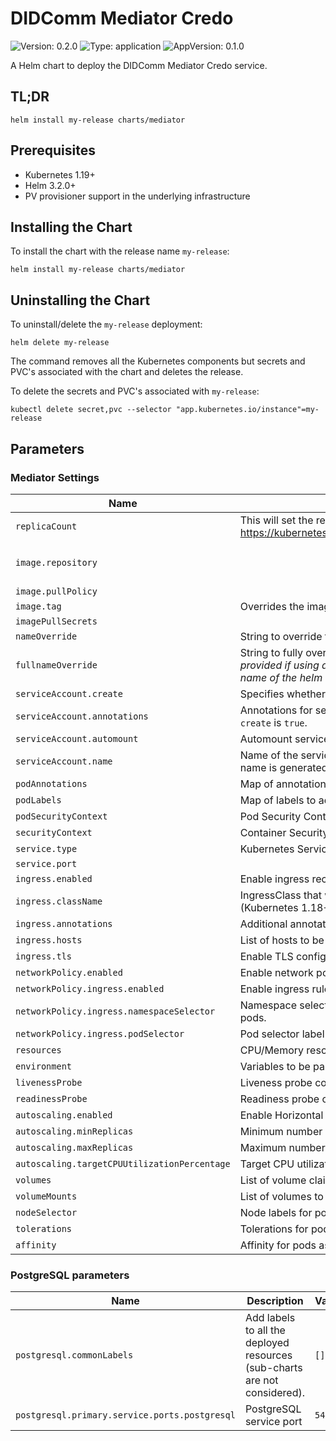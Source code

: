 # DIDComm Mediator Credo

![Version: 0.2.0](https://img.shields.io/badge/Version-0.2.0-informational?style=flat-square) ![Type: application](https://img.shields.io/badge/Type-application-informational?style=flat-square) ![AppVersion: 0.1.0](https://img.shields.io/badge/AppVersion-0.1.0-informational?style=flat-square)

A Helm chart to deploy the DIDComm Mediator Credo service.

## TL;DR

```console
helm install my-release charts/mediator
```

## Prerequisites

- Kubernetes 1.19+
- Helm 3.2.0+
- PV provisioner support in the underlying infrastructure

## Installing the Chart

To install the chart with the release name `my-release`:

```console
helm install my-release charts/mediator
```


## Uninstalling the Chart

To uninstall/delete the `my-release` deployment:

```console
helm delete my-release
```

The command removes all the Kubernetes components but secrets and PVC's associated with the chart and deletes the release.

To delete the secrets and PVC's associated with `my-release`:

```console
kubectl delete secret,pvc --selector "app.kubernetes.io/instance"=my-release
```

## Parameters

### Mediator Settings

| Name                                         | Description                                                                                                                                                                      | Value                                                           |
| -------------------------------------------- | -------------------------------------------------------------------------------------------------------------------------------------------------------------------------------- | --------------------------------------------------------------- |
| `replicaCount`                               | This will set the replicaset count more information can be found here: https://kubernetes.io/docs/concepts/workloads/controllers/replicaset/                                     | `1`                                                             |
| `image.repository`                           |                                                                                                                                                                                  | `ghcr.io/openwallet-foundation/didcomm-mediator-credo/mediator` |
| `image.pullPolicy`                           |                                                                                                                                                                                  | `Always`                                                        |
| `image.tag`                                  | Overrides the image tag which defaults to the chart appVersion.                                                                                                                  | `""`                                                            |
| `imagePullSecrets`                           |                                                                                                                                                                                  | `[]`                                                            |
| `nameOverride`                               | String to override the helm chart name, second part of the prefix.                                                                                                               | `""`                                                            |
| `fullnameOverride`                           | String to fully override the helm chart name, full prefix. *Must be provided if using a custom release name that does not include the name of the helm chart (`vc-authn-oidc`).* | `""`                                                            |
| `serviceAccount.create`                      | Specifies whether a ServiceAccount should be created                                                                                                                             | `true`                                                          |
| `serviceAccount.annotations`                 | Annotations for service account. Evaluated as a template. Only used if `create` is `true`.                                                                                       | `{}`                                                            |
| `serviceAccount.automount`                   | Automount service account token for the server service account                                                                                                                   | `true`                                                          |
| `serviceAccount.name`                        | Name of the service account to use. If not set and create is true, a name is generated using the fullname template.                                                              | `""`                                                            |
| `podAnnotations`                             | Map of annotations to add to the mediator pods                                                                                                                                   | `{}`                                                            |
| `podLabels`                                  | Map of labels to add to the mediator pods                                                                                                                                        | `{}`                                                            |
| `podSecurityContext`                         | Pod Security Context                                                                                                                                                             | `{}`                                                            |
| `securityContext`                            | Container Security Context                                                                                                                                                       | `{}`                                                            |
| `service.type`                               | Kubernetes Service type                                                                                                                                                          | `ClusterIP`                                                     |
| `service.port`                               |                                                                                                                                                                                  | `3000`                                                          |
| `ingress.enabled`                            | Enable ingress record generation for controller                                                                                                                                  | `true`                                                          |
| `ingress.className`                          | IngressClass that will be be used to implement the Ingress (Kubernetes 1.18+)                                                                                                    | `""`                                                            |
| `ingress.annotations`                        | Additional annotations for the Ingress resource.                                                                                                                                 | `nil`                                                           |
| `ingress.hosts`                              | List of hosts to be configured for the specified ingress record.                                                                                                                 | `[]`                                                            |
| `ingress.tls`                                | Enable TLS configuration for the host defined at ingress.                                                                                                                        | `[]`                                                            |
| `networkPolicy.enabled`                      | Enable network policies                                                                                                                                                          | `true`                                                          |
| `networkPolicy.ingress.enabled`              | Enable ingress rules                                                                                                                                                             | `true`                                                          |
| `networkPolicy.ingress.namespaceSelector`    | Namespace selector label that is allowed to access the Tenant proxy pods.                                                                                                        | `{}`                                                            |
| `networkPolicy.ingress.podSelector`          | Pod selector label that is allowed to access the Tenant proxy pods.                                                                                                              | `{}`                                                            |
| `resources`                                  | CPU/Memory resource requests/limits - unset by default                                                                                                                           | `{}`                                                            |
| `environment`                                | Variables to be passed to the container                                                                                                                                          | `[]`                                                            |
| `livenessProbe`                              | Liveness probe configuration                                                                                                                                                     | `{}`                                                            |
| `readinessProbe`                             | Readiness probe configuration                                                                                                                                                    | `{}`                                                            |
| `autoscaling.enabled`                        | Enable Horizontal POD autoscaling for the Credo Mediator                                                                                                                         | `false`                                                         |
| `autoscaling.minReplicas`                    | Minimum number of replicas                                                                                                                                                       | `1`                                                             |
| `autoscaling.maxReplicas`                    | Maximum number of replicas                                                                                                                                                       | `100`                                                           |
| `autoscaling.targetCPUUtilizationPercentage` | Target CPU utilization percentage                                                                                                                                                | `80`                                                            |
| `volumes`                                    | List of volume claims to be created                                                                                                                                              | `[]`                                                            |
| `volumeMounts`                               | List of volumes to be mounted in the container                                                                                                                                   | `[]`                                                            |
| `nodeSelector`                               | Node labels for pods assignment                                                                                                                                                  | `{}`                                                            |
| `tolerations`                                | Tolerations for pods assignment                                                                                                                                                  | `[]`                                                            |
| `affinity`                                   | Affinity for pods assignment                                                                                                                                                     | `{}`                                                            |

### PostgreSQL parameters

| Name                                          | Description                                                               | Value  |
| --------------------------------------------- | ------------------------------------------------------------------------- | ------ |
| `postgresql.commonLabels`                     | Add labels to all the deployed resources (sub-charts are not considered). | `[]`   |
| `postgresql.primary.service.ports.postgresql` | PostgreSQL service port                                                   | `5432` |

